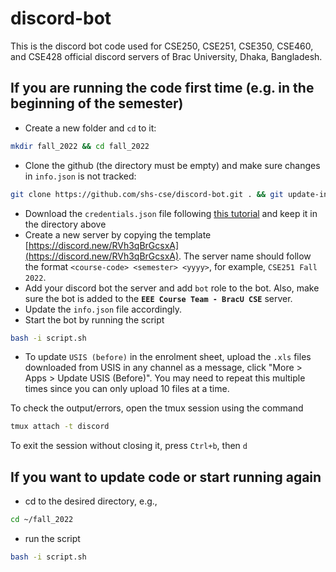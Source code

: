 # discord-bot

This is the discord bot code used for CSE250, CSE251, CSE350, CSE460, and CSE428 official discord servers of Brac University, Dhaka, Bangladesh.

## If you are running the code first time (e.g. in the beginning of the semester)

- Create a new folder and `cd` to it: 
```bash
mkdir fall_2022 && cd fall_2022
```
- Clone the github (the directory must be empty) and make sure changes in `info.json` is not tracked: 
```bash
git clone https://github.com/shs-cse/discord-bot.git . && git update-index --skip-worktree info.json
```
- Download the `credentials.json` file following [this tutorial](https://pygsheets.readthedocs.io/en/stable/authorization.html) and keep it in the directory above
- Create a new server by copying the template [https://discord.new/RVh3qBrGcsxA](https://discord.new/RVh3qBrGcsxA). The server name should follow the format `<course-code> <semester> <yyyy>`, for example, `CSE251 Fall 2022`.
- Add your discord bot the server and add `bot` role to the bot. Also, make sure the bot is added to the **`EEE Course Team - BracU CSE`** server.
- Update the `info.json` file accordingly.
- Start the bot by running the script
```bash
bash -i script.sh
```
- To update `USIS (before)` in the enrolment sheet, upload the `.xls` files downloaded from USIS in any channel as a message, click "More > Apps > Update USIS (Before)". You may need to repeat this multiple times since you can only upload 10 files at a time.



To check the output/errors, open the tmux session using the command
```bash
tmux attach -t discord
```
To exit the session without closing it, press `Ctrl+b`, then `d`

## If you want to update code or start running again
- cd to the desired directory, e.g.,
```bash
cd ~/fall_2022
```
- run the script
```bash
bash -i script.sh
```
